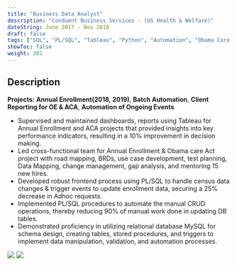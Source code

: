 ```yaml
---
title: "Business Data Analyst"
description: "Conduent Business Services - (US Health & Welfare)"
dateString: June 2017 - Nov 2018
draft: false
tags: ["SQL", "PL/SQL", "Tableau", "Python", "Automation", "Obama Care Act", "Healthcare", "Python", "Stored Procedure", "Agile(JIRA)", "Requirement Gathering"]
showToc: false
weight: 302
--- 
```

## Description

**Projects:** **Annual Enrollment(2018, 2019)**, **Batch Automation**, **Client Reporting for OE & ACA**, **Automation of Ongoing Events**

- Supervised and maintained dashboards, reports using Tableau for Annual Enrollment and ACA projects that provided insights into key performance indicators, resulting in a 10% improvement in decision making.
- Led cross-functional team for Annual Enrollment & Obama care Act project with road mapping, BRDs, use case development, test planning, Data Mapping, change management, gap analysis, and mentoring 15 new hires.
- Developed robust frontend process using PL/SQL to handle census data changes & trigger events to update enrollment data, securing a 25% decrease in Adhoc requests.
- Implemented PL/SQL procedures to automate the manual CRUD operations, thereby reducing 90% of manual work done in updating DB tables.
-  Demonstrated proficiency in utilizing relational database MySQL for schema design, creating tables, stored procedures, and triggers to implement data manipulation, validation, and automation processes.

![](/experience/Conduent/LeanSixSigma.png#center)
![](/experience/Conduent/Conduent.jpg#center)

